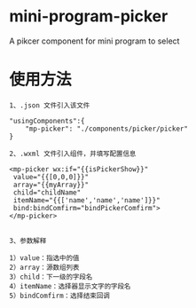 # mini-program-picker
A pikcer component for mini program to select 

# 使用方法
	1、.json 文件引入该文件

    "usingComponents":{
        "mp-picker": "./components/picker/picker"
    }

    2、.wxml 文件引入组件，并填写配置信息

    <mp-picker wx:if="{{isPickerShow}}"
     value="{{[0,0,0]}}" 
     array="{{myArray}}" 
     child="childName"
     itemName="{{['name','name','name']}}"
     bind:bindComfirm="bindPickerComfirm">
    </mp-picker>


    3、参数解释

    1）value：指选中的值
    2）array：源数组列表
    3）child：下一级的字段名
    4）itemName：选择器显示文字的字段名
    5）bindComfirm：选择结束回调
